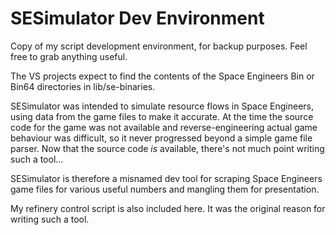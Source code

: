 SESimulator Dev Environment
===========================

Copy of my script development environment, for backup purposes. Feel free to grab anything useful.

The VS projects expect to find the contents of the Space Engineers Bin or Bin64 directories in lib/se-binaries.

SESimulator was intended to simulate resource flows in Space Engineers, using data from the game files to make it accurate. At the time the source code for the game was not available and reverse-engineering actual game behaviour was difficult, so it never progressed beyond a simple game file parser. Now that the source code *is* available, there's not much point writing such a tool...

SESimulator is therefore a misnamed dev tool for scraping Space Engineers game files for various useful numbers and mangling them for presentation.

My refinery control script is also included here. It was the original reason for writing such a tool.